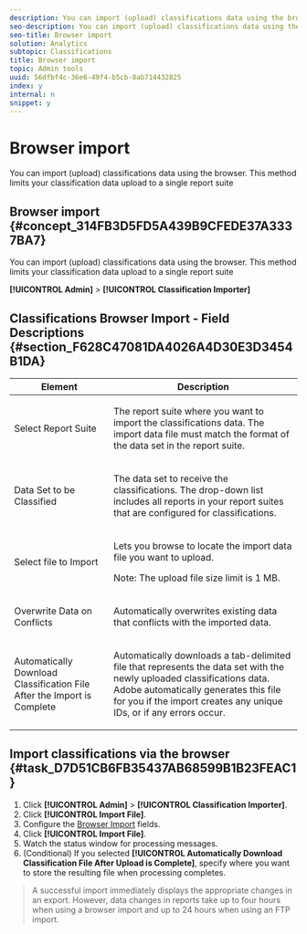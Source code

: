 ```yaml
---
description: You can import (upload) classifications data using the browser. This method limits your classification data upload to a single report suite
seo-description: You can import (upload) classifications data using the browser. This method limits your classification data upload to a single report suite
seo-title: Browser import
solution: Analytics
subtopic: Classifications
title: Browser import
topic: Admin tools
uuid: 56dfbf4c-36e6-49f4-b5cb-8ab714432825
index: y
internal: n
snippet: y
---
```


# Browser import

You can import (upload) classifications data using the browser. This method limits your classification data upload to a single report suite

## Browser import {#concept_314FB3D5FD5A439B9CFEDE37A3337BA7}

You can import (upload) classifications data using the browser. This method limits your classification data upload to a single report suite 

**[!UICONTROL Admin]** > **[!UICONTROL Classification Importer]**

## Classifications Browser Import - Field Descriptions {#section_F628C47081DA4026A4D30E3D3454B1DA}

<table id="table_7FC7E510E7E74C2D9E8F316C5C6B66DB"> 
 <thead> 
  <tr> 
   <th colname="col1" class="entry"> Element </th> 
   <th colname="col2" class="entry"> Description </th> 
  </tr> 
 </thead>
 <tbody> 
  <tr> 
   <td colname="col1"> Select Report Suite </td> 
   <td colname="col2"> <p>The report suite where you want to import the classifications data. The import data file must match the format of the data set in the report suite. </p> </td> 
  </tr> 
  <tr> 
   <td colname="col1"> Data Set to be Classified </td> 
   <td colname="col2"> <p>The data set to receive the classifications. The drop-down list includes all reports in your report suites that are configured for classifications. </p> </td> 
  </tr> 
  <tr> 
   <td colname="col1"> Select file to Import </td> 
   <td colname="col2"> <p>Lets you browse to locate the import data file you want to upload. </p> <p>Note:  The upload file size limit is 1 MB. </p> </td> 
  </tr> 
  <tr> 
   <td colname="col1"> Overwrite Data on Conflicts </td> 
   <td colname="col2"> <p>Automatically overwrites existing data that conflicts with the imported data. </p> </td> 
  </tr> 
  <tr> 
   <td colname="col1"> Automatically Download Classification File After the Import is Complete </td> 
   <td colname="col2"> <p>Automatically downloads a tab-delimited file that represents the data set with the newly uploaded classifications data. Adobe automatically generates this file for you if the import creates any unique IDs, or if any errors occur. </p> </td> 
  </tr> 
 </tbody> 
</table>

## Import classifications via the browser {#task_D7D51CB6FB35437AB68599B1B23FEAC1}

<!-- 

t_upload_a_saint_data_file_via_web_browser.xml

 -->

1. Click **[!UICONTROL Admin]** > **[!UICONTROL Classification Importer]**.
1. Click **[!UICONTROL Import File]**.
1. Configure the [Browser Import](browser_export.md#concept_3D930F03840A491D8B37FAAE9C90F5DF) fields.
1. Click **[!UICONTROL Import File]**.
1. Watch the status window for processing messages.
1. (Conditional) If you selected **[!UICONTROL Automatically Download Classification File After Upload is Complete]**, specify where you want to store the resulting file when processing completes.
>A successful import immediately displays the appropriate changes in an export. However, data changes in reports take up to four hours when using a browser import and up to 24 hours when using an FTP import. 

